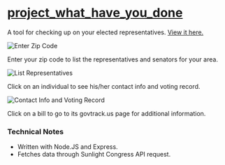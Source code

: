 # [project_what_have_you_done](http://blackwright-whyd.herokuapp.com/)

A tool for checking up on your elected representatives. [View it here.](http://blackwright-whyd.herokuapp.com/)

![Enter Zip Code](https://github.com/blackwright/project_what_have_you_done/blob/master/screenshots/whyd1.jpg?raw=true)

Enter your zip code to list the representatives and senators for your area.

![List Representatives](https://github.com/blackwright/project_what_have_you_done/blob/master/screenshots/whyd2.jpg?raw=true)

Click on an individual to see his/her contact info and voting record.

![Contact Info and Voting Record](https://github.com/blackwright/project_what_have_you_done/blob/master/screenshots/whyd3.jpg?raw=true)

Click on a bill to go to its govtrack.us page for additional information.

### Technical Notes

- Written with Node.JS and Express.
- Fetches data through Sunlight Congress API request.

